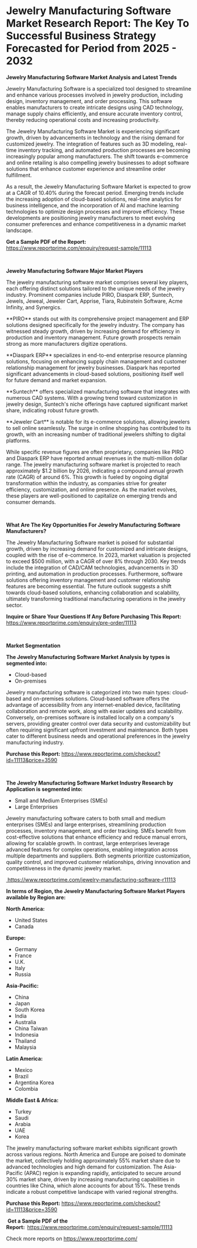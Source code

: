 <p><h1>Jewelry Manufacturing Software Market Research Report: The Key To Successful Business Strategy Forecasted for Period from 2025 - 2032</h1></p><p><strong>Jewelry Manufacturing Software Market Analysis and Latest Trends</strong></p>
<p><p>Jewelry Manufacturing Software is a specialized tool designed to streamline and enhance various processes involved in jewelry production, including design, inventory management, and order processing. This software enables manufacturers to create intricate designs using CAD technology, manage supply chains efficiently, and ensure accurate inventory control, thereby reducing operational costs and increasing productivity.</p><p>The Jewelry Manufacturing Software Market is experiencing significant growth, driven by advancements in technology and the rising demand for customized jewelry. The integration of features such as 3D modeling, real-time inventory tracking, and automated production processes are becoming increasingly popular among manufacturers. The shift towards e-commerce and online retailing is also compelling jewelry businesses to adopt software solutions that enhance customer experience and streamline order fulfillment.</p><p>As a result, the Jewelry Manufacturing Software Market is expected to grow at a CAGR of 10.40% during the forecast period. Emerging trends include the increasing adoption of cloud-based solutions, real-time analytics for business intelligence, and the incorporation of AI and machine learning technologies to optimize design processes and improve efficiency. These developments are positioning jewelry manufacturers to meet evolving consumer preferences and enhance competitiveness in a dynamic market landscape.</p></p>
<p><strong>Get a Sample PDF of the Report:&nbsp;</strong> <a href="https://www.reportprime.com/enquiry/request-sample/11113?utm_campaign=3211&utm_medium=2&utm_source=Github&utm_content=ia&utm_term=20032025&utm_id=jewelry-manufacturing-software">https://www.reportprime.com/enquiry/request-sample/11113</a></p>
<p>&nbsp;</p>
<p><strong>Jewelry Manufacturing Software Major Market Players</strong></p>
<p><p>The jewelry manufacturing software market comprises several key players, each offering distinct solutions tailored to the unique needs of the jewelry industry. Prominent companies include PIRO, Diaspark ERP, Suntech, Jewels, Jeweal, Jeweler Cart, Apprise, Tiara, Rubinstein Software, Acme Infinity, and Synergics.</p><p>**PIRO** stands out with its comprehensive project management and ERP solutions designed specifically for the jewelry industry. The company has witnessed steady growth, driven by increasing demand for efficiency in production and inventory management. Future growth prospects remain strong as more manufacturers digitize operations.</p><p>**Diaspark ERP** specializes in end-to-end enterprise resource planning solutions, focusing on enhancing supply chain management and customer relationship management for jewelry businesses. Diaspark has reported significant advancements in cloud-based solutions, positioning itself well for future demand and market expansion.</p><p>**Suntech** offers specialized manufacturing software that integrates with numerous CAD systems. With a growing trend toward customization in jewelry design, Suntech's niche offerings have captured significant market share, indicating robust future growth.</p><p>**Jeweler Cart** is notable for its e-commerce solutions, allowing jewelers to sell online seamlessly. The surge in online shopping has contributed to its growth, with an increasing number of traditional jewelers shifting to digital platforms.</p><p>While specific revenue figures are often proprietary, companies like PIRO and Diaspark ERP have reported annual revenues in the multi-million dollar range. The jewelry manufacturing software market is projected to reach approximately $1.2 billion by 2026, indicating a compound annual growth rate (CAGR) of around 6%. This growth is fueled by ongoing digital transformation within the industry, as companies strive for greater efficiency, customization, and online presence. As the market evolves, these players are well-positioned to capitalize on emerging trends and consumer demands.</p></p>
<p>&nbsp;</p>
<p><strong>What Are The Key Opportunities For Jewelry Manufacturing Software Manufacturers?</strong></p>
<p><p>The Jewelry Manufacturing Software market is poised for substantial growth, driven by increasing demand for customized and intricate designs, coupled with the rise of e-commerce. In 2023, market valuation is projected to exceed $500 million, with a CAGR of over 8% through 2030. Key trends include the integration of CAD/CAM technologies, advancements in 3D printing, and automation in production processes. Furthermore, software solutions offering inventory management and customer relationship features are becoming essential. The future outlook suggests a shift towards cloud-based solutions, enhancing collaboration and scalability, ultimately transforming traditional manufacturing operations in the jewelry sector.</p></p>
<p><strong>Inquire or Share Your Questions If Any Before Purchasing This Report:</strong> <a href="https://www.reportprime.com/enquiry/pre-order/11113?utm_campaign=3211&utm_medium=2&utm_source=Github&utm_content=ia&utm_term=20032025&utm_id=jewelry-manufacturing-software">https://www.reportprime.com/enquiry/pre-order/11113</a></p>
<p>&nbsp;</p>
<p><strong>Market Segmentation</strong></p>
<p><strong>The Jewelry Manufacturing Software Market Analysis by types is segmented into:</strong></p>
<p><ul><li>Cloud-based</li><li>On-premises</li></ul></p>
<p><p>Jewelry manufacturing software is categorized into two main types: cloud-based and on-premises solutions. Cloud-based software offers the advantage of accessibility from any internet-enabled device, facilitating collaboration and remote work, along with easier updates and scalability. Conversely, on-premises software is installed locally on a company's servers, providing greater control over data security and customizability but often requiring significant upfront investment and maintenance. Both types cater to different business needs and operational preferences in the jewelry manufacturing industry.</p></p>
<p><strong>Purchase this Report:&nbsp;</strong><a href="https://www.reportprime.com/checkout?id=11113&price=3590&utm_campaign=3211&utm_medium=2&utm_source=Github&utm_content=ia&utm_term=20032025&utm_id=jewelry-manufacturing-software">https://www.reportprime.com/checkout?id=11113&price=3590</a></p>
<p>&nbsp;</p>
<p><strong>The Jewelry Manufacturing Software Market Industry Research by Application is segmented into:</strong></p>
<p><ul><li>Small and Medium Enterprises (SMEs)</li><li>Large Enterprises</li></ul></p>
<p><p>Jewelry manufacturing software caters to both small and medium enterprises (SMEs) and large enterprises, streamlining production processes, inventory management, and order tracking. SMEs benefit from cost-effective solutions that enhance efficiency and reduce manual errors, allowing for scalable growth. In contrast, large enterprises leverage advanced features for complex operations, enabling integration across multiple departments and suppliers. Both segments prioritize customization, quality control, and improved customer relationships, driving innovation and competitiveness in the dynamic jewelry market.</p></p>
<p><a href="https://www.reportprime.com/jewelry-manufacturing-software-r11113?utm_campaign=3211&utm_medium=2&utm_source=Github&utm_content=ia&utm_term=20032025&utm_id=jewelry-manufacturing-software">&nbsp;https://www.reportprime.com/jewelry-manufacturing-software-r11113</a></p>
<p><strong>In terms of Region, the Jewelry Manufacturing Software Market Players available by Region are:</strong></p>
<p>
    <p> <strong> North America: </strong>
        <ul>
            <li>United States</li>
            <li>Canada</li>
        </ul>
        </p> 
    <p> <strong> Europe: </strong>
        <ul>
            <li>Germany</li>
            <li>France</li>
            <li>U.K.</li>
            <li>Italy</li>
            <li>Russia</li>
        </ul>
        </p> 
    <p> <strong> Asia-Pacific: </strong>
        <ul>
            <li>China</li>
            <li>Japan</li>
            <li>South Korea</li>
            <li>India</li>
            <li>Australia</li>
            <li>China Taiwan</li>
            <li>Indonesia</li>
            <li>Thailand</li>
            <li>Malaysia</li>
        </ul>
        </p> 
    <p> <strong> Latin America: </strong>
        <ul>
            <li>Mexico</li>
            <li>Brazil</li>
            <li>Argentina Korea</li>
            <li>Colombia</li>
        </ul>
        </p> 
    <p> <strong> Middle East & Africa: </strong>
        <ul>
            <li>Turkey</li>
            <li>Saudi</li>
            <li>Arabia</li>
            <li>UAE</li>
            <li>Korea</li>
        </ul>
    </p>
    </p>
<p><p>The jewelry manufacturing software market exhibits significant growth across various regions. North America and Europe are poised to dominate the market, collectively holding approximately 55% market share due to advanced technologies and high demand for customization. The Asia-Pacific (APAC) region is expanding rapidly, anticipated to secure around 30% market share, driven by increasing manufacturing capabilities in countries like China, which alone accounts for about 15%. These trends indicate a robust competitive landscape with varied regional strengths.</p></p>
<p><strong>Purchase this Report: </strong><a href="https://www.reportprime.com/checkout?id=11113&price=3590&utm_campaign=3211&utm_medium=2&utm_source=Github&utm_content=ia&utm_term=20032025&utm_id=jewelry-manufacturing-software">https://www.reportprime.com/checkout?id=11113&price=3590</a></p>
<p>&nbsp;<strong>Get a Sample PDF of the Report:&nbsp;&nbsp;</strong><a href="https://www.reportprime.com/enquiry/request-sample/11113?utm_campaign=3211&utm_medium=2&utm_source=Github&utm_content=ia&utm_term=20032025&utm_id=jewelry-manufacturing-software">https://www.reportprime.com/enquiry/request-sample/11113</a></p>
<p><strong></strong></p>
<p>Check more reports on <a href="https://www.reportprime.com/?utm_campaign=3211&utm_medium=2&utm_source=Github&utm_content=ia&utm_term=20032025&utm_id=jewelry-manufacturing-software">https://www.reportprime.com/</a></p>
